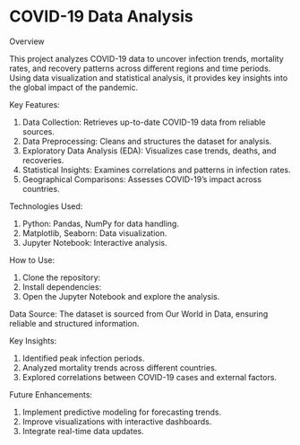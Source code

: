 # COVID-19 Data Analysis
Overview

This project analyzes COVID-19 data to uncover infection trends, mortality rates, and recovery patterns across different regions and time periods. Using data visualization and statistical analysis, it provides key insights into the global impact of the pandemic.

Key Features:
1. Data Collection: Retrieves up-to-date COVID-19 data from reliable sources.
2. Data Preprocessing: Cleans and structures the dataset for analysis.
3. Exploratory Data Analysis (EDA): Visualizes case trends, deaths, and recoveries.
4. Statistical Insights: Examines correlations and patterns in infection rates.
5. Geographical Comparisons: Assesses COVID-19’s impact across countries.

Technologies Used:
1. Python: Pandas, NumPy for data handling.
2. Matplotlib, Seaborn: Data visualization.
3. Jupyter Notebook: Interactive analysis.

How to Use:
1. Clone the repository:
2. Install dependencies:
3. Open the Jupyter Notebook and explore the analysis.

Data Source:
The dataset is sourced from Our World in Data, ensuring reliable and structured information.

Key Insights:
1. Identified peak infection periods.
2. Analyzed mortality trends across different countries.
3. Explored correlations between COVID-19 cases and external factors.

Future Enhancements:
1. Implement predictive modeling for forecasting trends.
2. Improve visualizations with interactive dashboards.
3. Integrate real-time data updates.
